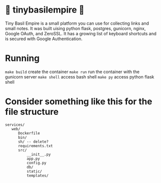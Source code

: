 # 🌱 tinybasilempire 🌱

Tiny Basil Empire is a small platform you can use for collecting links and small notes. It was built uising python flask, postgres, gunicorn, nginx, Google OAuth, and ZeroSSL.  It has a growing list of keyboard shortcuts and is secured with Google Authentication.

# Running

`make build` create the container
`make run` run the container with the gunicorn server
`make shell` access bash shell
`make py` access python flask shell

# Consider something like this for the file structure

```
services/
   web/
      Dockerfile
      bin/
      sh/ -- delete?
      requirements.txt
      src/
          __init__.py
          app.py
          config.py
          db/
          static/
          templates/
```
